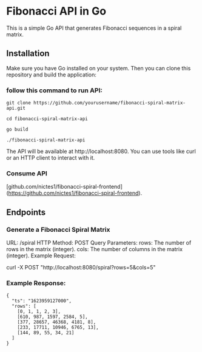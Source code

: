 # Fibonacci API in Go

This is a simple Go API that generates Fibonacci sequences in a spiral matrix.

## Installation

Make sure you have Go installed on your system. Then you can clone this repository and build the application:

### follow this command to run API:
```
git clone https://github.com/yourusername/fibonacci-spiral-matrix-api.git
```
```
cd fibonacci-spiral-matrix-api
```
```
go build
```
```
./fibonacci-spiral-matrix-api
```
The API will be available at http://localhost:8080. You can use tools like curl or an HTTP client to interact with it.

### Consume API 
[github.com/nictes1/fibonacci-spiral-frontend] (https://github.com/nictes1/fibonacci-spiral-frontend).



## Endpoints

### Generate a Fibonacci Spiral Matrix

URL: /spiral
HTTP Method: POST
Query Parameters:
rows: The number of rows in the matrix (integer).
cols: The number of columns in the matrix (integer).
Example Request:

curl -X POST "http://localhost:8080/spiral?rows=5&cols=5"
### Example Response:
```
{
  "ts": "1623959127000",
  "rows": [
    [0, 1, 1, 2, 3],
    [610, 987, 1597, 2584, 5],
    [377, 28657, 46368, 4181, 8],
    [233, 17711, 10946, 6765, 13],
    [144, 89, 55, 34, 21]
  ]
}
```



